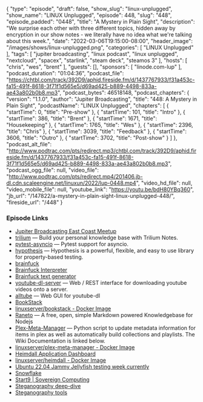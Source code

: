 {
  "type": "episode",
  "draft": false,
  "show_slug": "linux-unplugged",
  "show_name": "LINUX Unplugged",
  "episode": 448,
  "slug": "448",
  "episode_padded": "0448",
  "title": "A Mystery in Plain Sight",
  "description": "We surprise each other with three different topics, hidden away by encryption in our show notes - we literally have no idea what we're talking about this week.",
  "date": "2022-03-06T19:15:00-08:00",
  "header_image": "/images/shows/linux-unplugged.png",
  "categories": [
    "LINUX Unplugged"
  ],
  "tags": [
    "jupiter broadcasting",
    "linux podcast",
    "linux unplugged",
    "nextcloud",
    "spacex",
    "starlink",
    "steam deck",
    "steamos 3"
  ],
  "hosts": [
    "chris",
    "wes",
    "brent"
  ],
  "guests": [],
  "sponsors": [
    "linode.com-lup"
  ],
  "podcast_duration": "01:04:36",
  "podcast_file": "https://chtbl.com/track/392D9/aphid.fireside.fm/d/1437767933/f31a453c-fa15-491f-8618-3f71f1d565e5/d69ad425-b889-4498-833a-ae43a802b0b8.mp3",
  "podcast_bytes": 46518148,
  "podcast_chapters": {
    "version": "1.1.0",
    "author": "Jupiter Broadcasting",
    "title": "448: A Mystery in Plain Sight",
    "podcastName": "LINUX Unplugged",
    "chapters": [
      {
        "startTime": 0,
        "title": "Pre-show"
      },
      {
        "startTime": 101,
        "title": "Intro"
      },
      {
        "startTime": 386,
        "title": "Brent"
      },
      {
        "startTime": 1671,
        "title": "Housekeeping"
      },
      {
        "startTime": 1765,
        "title": "Wes"
      },
      {
        "startTime": 2396,
        "title": "Chris"
      },
      {
        "startTime": 3039,
        "title": "Feedback"
      },
      {
        "startTime": 3606,
        "title": "Outro"
      },
      {
        "startTime": 3702,
        "title": "Post-show"
      }
    ]
  },
  "podcast_alt_file": "http://www.podtrac.com/pts/redirect.mp3/chtbl.com/track/392D9/aphid.fireside.fm/d/1437767933/f31a453c-fa15-491f-8618-3f71f1d565e5/d69ad425-b889-4498-833a-ae43a802b0b8.mp3",
  "podcast_ogg_file": null,
  "video_file": "http://www.podtrac.com/pts/redirect.mp4/201406.jb-dl.cdn.scaleengine.net/linuxun/2022/lup-0448.mp4",
  "video_hd_file": null,
  "video_mobile_file": null,
  "youtube_link": "https://youtu.be/bdH80YBq360",
  "jb_url": "/147822/a-mystery-in-plain-sight-linux-unplugged-448/",
  "fireside_url": "/448"
}


### Episode Links

  * [Jupiter Broadcasting East Coast Meetup](https://www.meetup.com/jupiterbroadcasting/events/284291401/ "Jupiter Broadcasting East Coast Meetup")
  * [trilium](https://github.com/zadam/trilium "trilium") — Build your personal knowledge base with Trilium Notes.
  * [pytest-asyncio](https://github.com/pytest-dev/pytest-asyncio "pytest-asyncio") — Pytest support for asyncio.
  * [hypothesis](https://github.com/HypothesisWorks/hypothesis "hypothesis") — Hypothesis is a powerful, flexible, and easy to use library for property-based testing.
  * [brainfuck](https://esolangs.org/wiki/Brainfuck "brainfuck")
  * [Brainfuck Interpreter](https://copy.sh/brainfuck/ "Brainfuck Interpreter")
  * [Brainfuck text generator](https://copy.sh/brainfuck/text.html "Brainfuck text generator")
  * [youtube-dl-server](https://github.com/manbearwiz/youtube-dl-server "youtube-dl-server") — Web / REST interface for downloading youtube videos onto a server.
  * [alltube](https://github.com/Rudloff/alltube "alltube") — Web GUI for youtube-dl
  * [BookStack](https://www.bookstackapp.com/ "BookStack")
  * [linuxserver/bookstack - Docker Image](https://hub.docker.com/r/linuxserver/bookstack "linuxserver/bookstack - Docker Image")
  * [Raneto](http://raneto.com/ "Raneto") — A free, open, simple Markdown powered Knowledgebase for Nodejs
  * [Plex-Meta-Manager](https://github.com/meisnate12/Plex-Meta-Manager "Plex-Meta-Manager") — Python script to update metadata information for items in plex as well as automatically build collections and playlists. The Wiki Documentation is linked below.
  * [linuxserver/plex-meta-manager - Docker Image](https://hub.docker.com/r/linuxserver/plex-meta-manager "linuxserver/plex-meta-manager - Docker Image")
  * [Heimdall Application Dashboard](https://heimdall.site/ "Heimdall Application Dashboard")
  * [linuxserver/heimdall - Docker Image](https://hub.docker.com/r/linuxserver/heimdall "linuxserver/heimdall - Docker Image")
  * [Ubuntu 22.04 Jammy Jellyfish testing week currently](https://discourse.ubuntu.com/t/ubuntu-testing-week-march-3rd-10th/26999 "Ubuntu 22.04 Jammy Jellyfish testing week currently")
  * [Snowflake](https://snowflake.torproject.org/ "Snowflake")
  * [Start9 | Sovereign Computing](https://start9.com/latest/ "Start9 | Sovereign Computing")
  * [Steganography deep-dive](https://en.wikipedia.org/wiki/Steganography "Steganography deep-dive")
  * [Steganography tools](https://en.wikipedia.org/wiki/Steganography_tools "Steganography tools")


